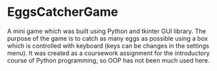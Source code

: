 # EggsCatcherGame
A mini game which was built using Python and tkinter GUI library. The purpose of the game is to catch as many eggs as possible using a box which is controlled with keyboard (keys can be changes in the settings menu). It was created as a coursework assignment for the introductory course of Python programming, so OOP has not been much used here.
